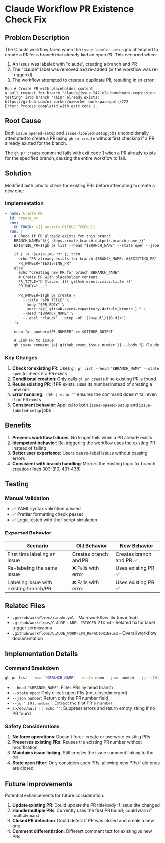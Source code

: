 # Claude Workflow PR Existence Check Fix

## Problem Description

The Claude workflow failed when the `issue-labeled-setup` job attempted to create a PR for a branch that already had an open PR. This occurred when:

1. An issue was labeled with "claude", creating a branch and PR
2. The "claude" label was removed and re-added (or the workflow was re-triggered)
3. The workflow attempted to create a duplicate PR, resulting in an error:

```
Run # Create PR with placeholder content
a pull request for branch "claude/issue-242-e2e-benchmark-regression-testing" into branch "main" already exists:
https://github.com/nx-worker/nxworker-workspace/pull/272
Error: Process completed with exit code 1.
```

## Root Cause

Both `issue-opened-setup` and `issue-labeled-setup` jobs unconditionally attempted to create a PR using `gh pr create` without first checking if a PR already existed for the branch.

The `gh pr create` command fails with exit code 1 when a PR already exists for the specified branch, causing the entire workflow to fail.

## Solution

Modified both jobs to check for existing PRs before attempting to create a new one:

### Implementation

```yaml
- name: Create PR
  id: create_pr
  env:
    GH_TOKEN: ${{ secrets.GITHUB_TOKEN }}
  run: |
    # Check if PR already exists for this branch
    BRANCH_NAME="${{ steps.create_branch.outputs.branch_name }}"
    EXISTING_PR=$(gh pr list --head "$BRANCH_NAME" --state open --json number --jq '.[0].number' 2>/dev/null || echo "")

    if [ -n "$EXISTING_PR" ]; then
      echo "PR already exists for branch $BRANCH_NAME: #$EXISTING_PR"
      PR_NUMBER="$EXISTING_PR"
    else
      echo "Creating new PR for branch $BRANCH_NAME"
      # Create PR with placeholder content
      PR_TITLE="🤖 Claude: ${{ github.event.issue.title }}"
      PR_BODY="..."
      
      PR_NUMBER=$(gh pr create \
        --title "$PR_TITLE" \
        --body "$PR_BODY" \
        --base "${{ github.event.repository.default_branch }}" \
        --head "$BRANCH_NAME" \
        --label "claude" | grep -oP '(?<=pull/)[0-9]+')
    fi

    echo "pr_number=$PR_NUMBER" >> $GITHUB_OUTPUT

    # Link PR to issue
    gh issue comment ${{ github.event.issue.number }} --body "🤖 Claude is working on this issue in PR #$PR_NUMBER"
```

### Key Changes

1. **Check for existing PR**: Uses `gh pr list --head "$BRANCH_NAME" --state open` to check if a PR exists
2. **Conditional creation**: Only calls `gh pr create` if no existing PR is found
3. **Reuse existing PR**: If PR exists, uses its number instead of creating a new one
4. **Error handling**: The `|| echo ""` ensures the command doesn't fail even if no PR exists
5. **Consistent behavior**: Applied to both `issue-opened-setup` and `issue-labeled-setup` jobs

## Benefits

1. **Prevents workflow failures**: No longer fails when a PR already exists
2. **Idempotent behavior**: Re-triggering the workflow uses the existing PR instead of failing
3. **Better user experience**: Users can re-label issues without causing errors
4. **Consistent with branch handling**: Mirrors the existing logic for branch creation (lines 303-310, 431-438)

## Testing

### Manual Validation
- ✅ YAML syntax validation passed
- ✅ Prettier formatting check passed
- ✅ Logic tested with shell script simulation

### Expected Behavior

| Scenario | Old Behavior | New Behavior |
|----------|-------------|--------------|
| First time labeling an issue | Creates branch and PR | Creates branch and PR ✅ |
| Re-labeling the same issue | ❌ Fails with error | Uses existing PR ✅ |
| Labeling issue with existing branch/PR | ❌ Fails with error | Uses existing PR ✅ |

## Related Files

- `.github/workflows/claude.yml` - Main workflow file (modified)
- `.github/workflows/CLAUDE_LABEL_TRIGGER_FIX.md` - Related fix for label trigger permissions
- `.github/workflows/CLAUDE_WORKFLOW_REFACTORING.md` - Overall workflow documentation

## Implementation Details

### Command Breakdown

```bash
gh pr list --head "$BRANCH_NAME" --state open --json number --jq '.[0].number'
```

- `--head "$BRANCH_NAME"`: Filter PRs by head branch
- `--state open`: Only check open PRs (not closed/merged)
- `--json number`: Return only the PR number field
- `--jq '.[0].number'`: Extract the first PR's number
- `2>/dev/null || echo ""`: Suppress errors and return empty string if no PR found

### Safety Considerations

1. **No force operations**: Doesn't force-create or overwrite existing PRs
2. **Preserves existing PRs**: Reuses the existing PR number without modification
3. **Maintains issue linking**: Still creates the issue comment linking to the PR
4. **State open filter**: Only considers open PRs, allowing new PRs if old ones are closed

## Future Improvements

Potential enhancements for future consideration:

1. **Update existing PR**: Could update the PR title/body if issue title changed
2. **Handle multiple PRs**: Currently uses the first PR found; could warn if multiple exist
3. **Closed PR detection**: Could detect if PR was closed and create a new one
4. **Comment differentiation**: Different comment text for existing vs new PRs
